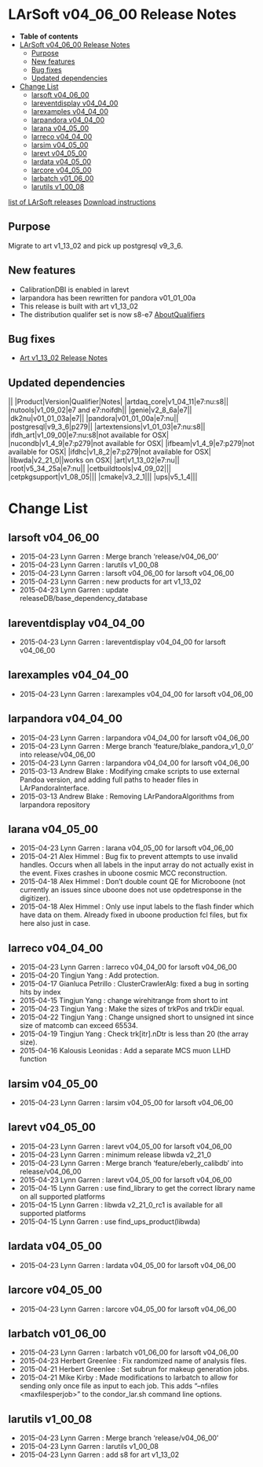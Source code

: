 LArSoft v04\_06\_00 Release Notes
======================================================================

-   **Table of contents**
-   [LArSoft v04\_06\_00 Release Notes](#LArSoft-v04_06_00-Release-Notes)
    -   [Purpose](#Purpose)
    -   [New features](#New-features)
    -   [Bug fixes](#Bug-fixes)
    -   [Updated dependencies](#Updated-dependencies)
-   [Change List](#Change-List)
    -   [larsoft v04\_06\_00](#larsoft-v04_06_00)
    -   [lareventdisplay v04\_04\_00](#lareventdisplay-v04_04_00)
    -   [larexamples v04\_04\_00](#larexamples-v04_04_00)
    -   [larpandora v04\_04\_00](#larpandora-v04_04_00)
    -   [larana v04\_05\_00](#larana-v04_05_00)
    -   [larreco v04\_04\_00](#larreco-v04_04_00)
    -   [larsim v04\_05\_00](#larsim-v04_05_00)
    -   [larevt v04\_05\_00](#larevt-v04_05_00)
    -   [lardata v04\_05\_00](#lardata-v04_05_00)
    -   [larcore v04\_05\_00](#larcore-v04_05_00)
    -   [larbatch v01\_06\_00](#larbatch-v01_06_00)
    -   [larutils v1\_00\_08](#larutils-v1_00_08)

[list of LArSoft releases](LArSoft_release_list)
[Download instructions](http://scisoft.fnal.gov/scisoft/bundles/larsoft/v04_06_00/larsoft-v04_06_00.html)

Purpose
--------------------

Migrate to art v1\_13\_02 and pick up postgresql v9\_3\_6.

New features
------------------------------

-   CalibrationDBI is enabled in larevt
-   larpandora has been rewritten for pandora v01\_01\_00a
-   This release is built with art v1\_13\_02
-   The distribution qualifer set is now s8-e7 [AboutQualifiers](/redmine/projects/cet-is-public/wiki/AboutQualifiers)

Bug fixes
------------------------

-   [Art v1\_13\_02 Release Notes](https://cdcvs.fnal.gov/redmine/projects/art/wiki/Release_Notes_11302)

Updated dependencies
----------------------------------------------

||
|Product|Version|Qualifier|Notes|
|artdaq\_core|v1\_04\_11|e7:nu:s8||
|nutools|v1\_09\_02|e7 and e7:noifdh||
|genie|v2\_8\_6a|e7||
|dk2nu|v01\_01\_03a|e7||
|pandora|v01\_01\_00a|e7:nu||
|postgresql|v9\_3\_6|p279||
|artextensions|v1\_01\_03|e7:nu:s8||
|ifdh\_art|v1\_09\_00|e7:nu:s8|not available for OSX|
|nucondb|v1\_4\_9|e7:p279|not available for OSX|
|ifbeam|v1\_4\_9|e7:p279|not available for OSX|
|ifdhc|v1\_8\_2|e7:p279|not available for OSX|
|libwda|v2\_21\_0||works on OSX|
|art|v1\_13\_02|e7:nu||
|root|v5\_34\_25a|e7:nu||
|cetbuildtools|v4\_09\_02|||
|cetpkgsupport|v1\_08\_05|||
|cmake|v3\_2\_1|||
|ups|v5\_1\_4|||

Change List
============================

larsoft v04\_06\_00
------------------------------------------

-   2015-04-23 Lynn Garren : Merge branch ‘release/v04\_06\_00’
-   2015-04-23 Lynn Garren : larutils v1\_00\_08
-   2015-04-23 Lynn Garren : larsoft v04\_06\_00 for larsoft v04\_06\_00
-   2015-04-23 Lynn Garren : new products for art v1\_13\_02
-   2015-04-23 Lynn Garren : update releaseDB/base\_dependency\_database

lareventdisplay v04\_04\_00
----------------------------------------------------------

-   2015-04-23 Lynn Garren : lareventdisplay v04\_04\_00 for larsoft v04\_06\_00

larexamples v04\_04\_00
--------------------------------------------------

-   2015-04-23 Lynn Garren : larexamples v04\_04\_00 for larsoft v04\_06\_00

larpandora v04\_04\_00
------------------------------------------------

-   2015-04-23 Lynn Garren : larpandora v04\_04\_00 for larsoft v04\_06\_00
-   2015-04-23 Lynn Garren : Merge branch ‘feature/blake\_pandora\_v1\_0\_0’ into release/v04\_06\_00
-   2015-04-23 Lynn Garren : larpandora v04\_04\_00 for larsoft v04\_06\_00
-   2015-03-13 Andrew Blake : Modifying cmake scripts to use external Pandoa version, and adding full paths to header files in LArPandoraInterface.
-   2015-03-13 Andrew Blake : Removing LArPandoraAlgorithms from larpandora repository

larana v04\_05\_00
----------------------------------------

-   2015-04-23 Lynn Garren : larana v04\_05\_00 for larsoft v04\_06\_00
-   2015-04-21 Alex Himmel : Bug fix to prevent attempts to use invalid handles. Occurs when all labels in the input array do not actually exist in the event. Fixes crashes in uboone cosmic MCC reconstruction.
-   2015-04-18 Alex Himmel : Don’t double count QE for Microboone (not currently an issues since uboone does not use opdetresponse in the digitizer).
-   2015-04-18 Alex Himmel : Only use input labels to the flash finder which have data on them. Already fixed in uboone production fcl files, but fix here also just in case.

larreco v04\_04\_00
------------------------------------------

-   2015-04-23 Lynn Garren : larreco v04\_04\_00 for larsoft v04\_06\_00
-   2015-04-20 Tingjun Yang : Add protection.
-   2015-04-17 Gianluca Petrillo : ClusterCrawlerAlg: fixed a bug in sorting hits by index
-   2015-04-15 Tingjun Yang : change wirehitrange from short to int
-   2015-04-23 Tingjun Yang : Make the sizes of trkPos and trkDir equal.
-   2015-04-22 Tingjun Yang : Change unsigned short to unsigned int since size of matcomb can exceed 65534.
-   2015-04-19 Tingjun Yang : Check trk[itr].nDtr is less than 20 (the array size).
-   2015-04-16 Kalousis Leonidas : Add a separate MCS muon LLHD function

larsim v04\_05\_00
----------------------------------------

-   2015-04-23 Lynn Garren : larsim v04\_05\_00 for larsoft v04\_06\_00

larevt v04\_05\_00
----------------------------------------

-   2015-04-23 Lynn Garren : larevt v04\_05\_00 for larsoft v04\_06\_00
-   2015-04-23 Lynn Garren : minimum release libwda v2\_21\_0
-   2015-04-23 Lynn Garren : Merge branch ‘feature/eberly\_calibdb’ into release/v04\_06\_00
-   2015-04-23 Lynn Garren : larevt v04\_05\_00 for larsoft v04\_06\_00
-   2015-04-15 Lynn Garren : use find\_library to get the correct library name on all supported platforms
-   2015-04-15 Lynn Garren : libwda v2\_21\_0\_rc1 is available for all supported platforms
-   2015-04-15 Lynn Garren : use find\_ups\_product(libwda)

lardata v04\_05\_00
------------------------------------------

-   2015-04-23 Lynn Garren : lardata v04\_05\_00 for larsoft v04\_06\_00

larcore v04\_05\_00
------------------------------------------

-   2015-04-23 Lynn Garren : larcore v04\_05\_00 for larsoft v04\_06\_00

larbatch v01\_06\_00
--------------------------------------------

-   2015-04-23 Lynn Garren : larbatch v01\_06\_00 for larsoft v04\_06\_00
-   2015-04-23 Herbert Greenlee : Fix randomized name of analysis files.
-   2015-04-21 Herbert Greenlee : Set subrun for makeup generation jobs.
-   2015-04-21 Mike Kirby : Made modifications to larbatch to allow for sending only once file as input to each job. This adds “–nfiles \<maxfilesperjob\>” to the condor\_lar.sh command line options.

larutils v1\_00\_08
------------------------------------------

-   2015-04-23 Lynn Garren : Merge branch ‘release/v04\_06\_00’
-   2015-04-23 Lynn Garren : larutils v1\_00\_08
-   2015-04-23 Lynn Garren : add s8 for art v1\_13\_02
